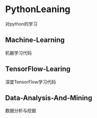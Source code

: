 # PythonLeaning
对python的学习
## Machine-Learning
机器学习代码
## TensorFlow-Learing
深度TensorFlow学习代码
## Data-Analysis-And-Mining
数据分析与挖掘

